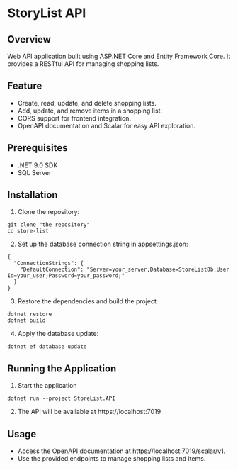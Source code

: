 # StoryList API

## Overview
Web API application built using ASP.NET Core and Entity Framework Core. It provides a RESTful API for managing shopping lists.

## Feature
-	Create, read, update, and delete shopping lists.
-	Add, update, and remove items in a shopping list.
-	CORS support for frontend integration.
-	OpenAPI documentation and Scalar for easy API exploration.

## Prerequisites
-	.NET 9.0 SDK
-	SQL Server

## Installation
1. Clone the repository:
```
git clone "the repository"
cd store-list
```

2. Set up the database connection string in appsettings.json:
```
{
  "ConnectionStrings": {
    "DefaultConnection": "Server=your_server;Database=StoreListDb;User Id=your_user;Password=your_password;"
  }
}
```

3. Restore the dependencies and build the project
```
dotnet restore
dotnet build
```

4. Apply the database update:
```
dotnet ef database update
```

## Running the Application

1. Start the application
```
dotnet run --project StoreList.API
```
2. The API will be available at https://localhost:7019

## Usage
-	Access the OpenAPI documentation at https://localhost:7019/scalar/v1.
-	Use the provided endpoints to manage shopping lists and items.


